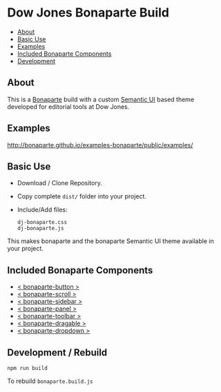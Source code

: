 # Dow Jones Bonaparte Build

- [About](#about)
- [Basic Use](#basic-use)
- [Examples](#examples)
- [Included Bonaparte Components](#included-bonaparte-components)
- [Development](#development)

## About

This is a [Bonaparte](https://github.com/bonaparte/bonaparte) build with a custom [Semantic UI](http://semantic-ui.com) based theme developed for editorial tools at Dow Jones.

## Examples

http://bonaparte.github.io/examples-bonaparte/public/examples/

## Basic Use

- Download / Clone Repository.
- Copy complete `dist/` folder into your project.
- Include/Add files: 

  ```
  dj-bonaparte.css
  dj-bonaparte.js
  ```

  
This makes bonaparte and the bonaparte Semantic UI theme available in your project.


## Included Bonaparte Components

  - [< bonaparte-button >](https://github.com/bonaparte/bonaparte-button)
  - [< bonaparte-scroll >](https://github.com/bonaparte/bonaparte-scroll)
  - [< bonaparte-sidebar >](https://github.com/bonaparte/bonaparte-sidebar)
  - [< bonaparte-panel >](https://github.com/bonaparte/bonaparte-panel)
  - [< bonaparte-toolbar >](https://github.com/bonaparte/bonaparte-toolbar)
  - [< bonaparte-dragable >](https://github.com/bonaparte/bonaparte-dragable)
  - [< bonaparte-dropdown >](https://github.com/bonaparte/bonaparte-dropdown)

## Development / Rebuild

```
npm run build
```
To rebuild `bonaparte.build.js`
